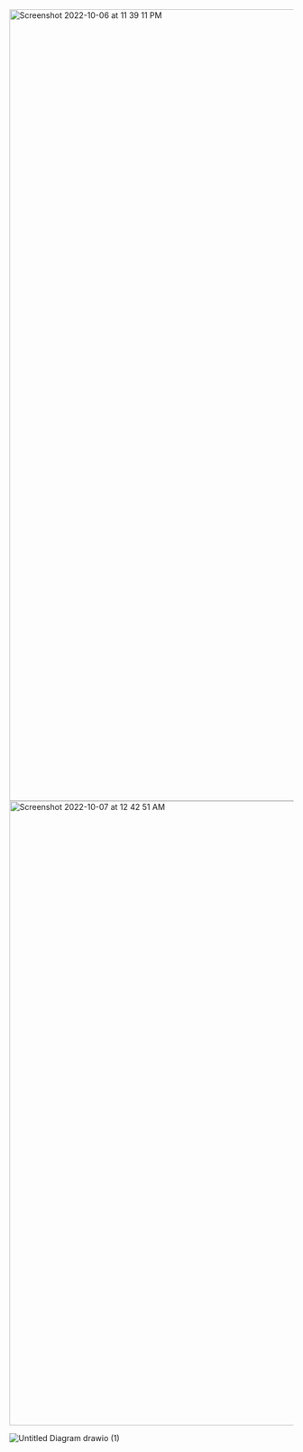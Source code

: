 <img width="1401" alt="Screenshot 2022-10-06 at 11 39 11 PM" src="https://user-images.githubusercontent.com/105078502/194357287-6d214d41-5fb6-46c5-9169-5a9d8c383ca0.png">

<img width="1105" alt="Screenshot 2022-10-07 at 12 42 51 AM" src="https://user-images.githubusercontent.com/105078502/194371866-0f3c83bf-4a45-47d9-90bb-1ea5d7af8840.png">


![Untitled Diagram drawio (1)](https://user-images.githubusercontent.com/105078502/194369439-f97f347b-9ee0-46ef-8f5d-0e861ae095e3.jpg)

